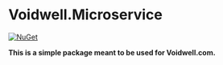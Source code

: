# Voidwell.Microservice

[![NuGet](https://img.shields.io/nuget/v/Voidwell.Microservice.svg)](https://www.nuget.org/packages/Voidwell.Microservice/)

**This is a simple package meant to be used for Voidwell.com.** 